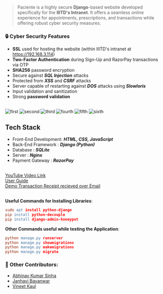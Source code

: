 > Paciente is a highly secure **Django**-based website developed specifically for the **IIITD's Intranet**. It offers a seamless online experience for appointments, prescriptions, and transactions while offering robust cyber security measures.<br/>

### :lock: Cyber Security Features 

* **SSL** used for hosting the website (within IIITD's intranet at https://192.168.3.114) <br/>
* **Two-Factor Authentication** during Sign-Up and RazorPay transactions via OTP <br/>
* **SHA256** password encryption <br/>
* Secure against **_SQL Injection_** attacks <br/>
* Protected from **_XSS_** and **_CSRF_** attacks <br/>
* Server capable of restarting against **_DOS_** attacks using **_Slowloris_** <br/>
* Input validation and sanitization <br/>
* Strong **password validation** <br/><br/>

![first](https://github.com/preraksemwal/Paciente/assets/77500750/4edb4364-4827-4af7-ab65-3fa5c6a2e6b4)
![second](https://github.com/preraksemwal/Paciente/assets/77500750/dd7afdb5-e675-4912-900d-4faf6c615eb6)
![third](https://github.com/preraksemwal/Paciente/assets/77500750/2e9a2d21-e7a5-4c6e-b44f-216f4828ee59)
![fourth](https://github.com/preraksemwal/Paciente/assets/77500750/48a9edd5-284d-4265-9c96-b55f5e38cfec)
![fifth](https://github.com/preraksemwal/Paciente/assets/77500750/50883a21-b5af-4e1f-b0ad-4b970d16b7c4)
![sixth](https://github.com/preraksemwal/Paciente/assets/77500750/80576a61-0f81-470a-81eb-74eca3f9f0f6)

<h2> Tech Stack </h2>

- Front-End Development: **_HTML, CSS, JavaScript_** <br/>
- Back-End Framework   : **_Django (Python)_** <br/>
- Database             : **_SQLite_** <br/>
- Server               : **_Nginx_** <br/>
- Payment Gateway      : **_RazorPay_** <br/><br/>


[YouTube Video Link](https://youtu.be/JNq6Itf5ro0) <br/>
[User Guide](https://drive.google.com/file/d/1Lc8HBtGRO4rg8CY4wmITUvYwkNMEJncB/view?usp=share_link) <br/>
[Demo Transaction Receipt recieved over Email](https://drive.google.com/file/d/1-XOXT0Pif_a26axTZCCtbZv1GAOD6s74/view?usp=share_link) <br/><br/>

**Useful Commands for Installing Libraries**: <br/>
```lex
sudo apt install python-django
pip install python-decouple
pip install django-admin-honeypot
```

**Other Commands useful while testing the Application**: <br/>
```lex
python manage.py runserver
python manage.py showmigrations
python manage.py makemigrations
python manage.py migrate
```

### :busts_in_silhouette: Other Contributors:
- [Abhinav Kumar Sinha](https://github.com/abhinav20012)
- [Janhavi Bayanwar](https://github.com/Janhavi2002)
- [Vineet Kaul](https://github.com/VineetVK09)
